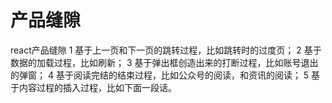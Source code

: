 # 产品缝隙
react产品缝隙
1 基于上一页和下一页的跳转过程，比如跳转时的过度页；
2 基于数据的加载过程，比如刷新；
3 基于弹出框创造出来的打断过程，比如账号退出的弹窗；
4 基于阅读完结的结束过程，比如公众号的阅读，和资讯的阅读；
5 基于内容过程的插入过程，比如下面一段话。
